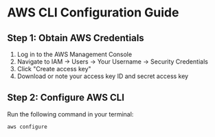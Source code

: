 # AWS CLI Configuration Guide

## Step 1: Obtain AWS Credentials

1. Log in to the AWS Management Console
2. Navigate to IAM → Users → Your Username → Security Credentials
3. Click "Create access key"
4. Download or note your access key ID and secret access key

## Step 2: Configure AWS CLI

Run the following command in your terminal:

```bash
aws configure
```
